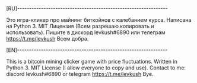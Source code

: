 [RU]---------------------------------------------------------------

Это игра-кликер про майнинг биткойнов с калебанием курса.
Написана на Python 3.
MIT Лицензия (Всем разрешаю копировать и использовать).
Пишите в дискорд levkush#6890 или телеграм https://t.me/levkush
Всем добра.

[EN]---------------------------------------------------------------

This is a bitcoin mining clicker game with price fluctuations.
Written in Python 3.
MIT License (I allow everyone to copy and use).
Contact to me: discord levkush#6890 or telegram https://t.me/levkush
Bye.
